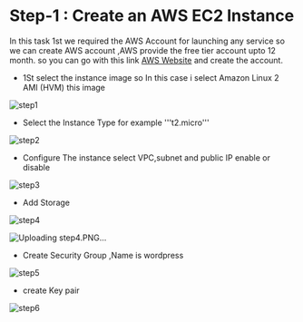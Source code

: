 # Step-1 : Create an AWS EC2 Instance
In this task 1st we required the AWS Account for launching any service so we can create AWS account ,AWS provide the free tier account upto 12 month. so you can go with this link [AWS Website](https://aws.amazon.com/) and create the account.

- 1St select the instance image so In this case i select Amazon Linux 2 AMI (HVM) this image

![step1](https://user-images.githubusercontent.com/60148173/120526803-3fd20900-c3f7-11eb-8580-4bf37081d0a8.PNG)

- Select the Instance Type for example '''t2.micro'''

![step2](https://user-images.githubusercontent.com/60148173/120527622-2b424080-c3f8-11eb-9465-fa0fc89aa496.PNG)

- Configure The instance select VPC,subnet and public IP enable or disable 

![step3](https://user-images.githubusercontent.com/60148173/120527782-5dec3900-c3f8-11eb-87bb-a7cd65e4306d.PNG)

- Add Storage

![step4](https://user-images.githubusercontent.com/60148173/120528222-d18e4600-c3f8-11eb-8e20-f46b41139278.PNG)

![Uploading step4.PNG…]()

- Create Security Group ,Name is wordpress

![step5](https://user-images.githubusercontent.com/60148173/120528179-c804de00-c3f8-11eb-8e1e-7723088b81ad.PNG)

- create Key pair

![step6](https://user-images.githubusercontent.com/60148173/120528372-013d4e00-c3f9-11eb-92a3-7605e6b953a1.PNG)





